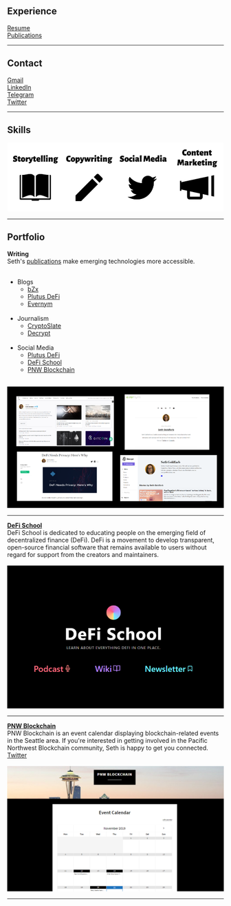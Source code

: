 ## Experience
[Resume](https://docs.google.com/document/d/1sNiGLyQzHfT1L1B6tK6n0QtXu6XuuLMMXQ3C-ON6q10/edit?usp=sharing)
<br>
[Publications](https://docs.google.com/spreadsheets/d/13bRyko9UmfNpYWu71-CijDEloMyfw2jTbXsmLbcHHW0/edit#gid=0)

---

## Contact
[Gmail](mailto:goldfarbas@gmail.com)
<br>
[LinkedIn](https://www.linkedin.com/in/asethgoldfarb/)
<br>
[Telegram](https://t.me/sethgoldfarb)
<br>
[Twitter](https://twitter.com/GoldenChaosGod)

---

## Skills
<img src="images/Storytelling (2).png?raw=true"/>

---

## Portfolio 

__Writing__
<br>
Seth's [publications](https://docs.google.com/spreadsheets/d/13bRyko9UmfNpYWu71-CijDEloMyfw2jTbXsmLbcHHW0/edit#gid=0) make emerging technologies more accessible.
<br><br>
* Blogs
  * [bZx](https://bzx.network/blog/)
  * [Plutus DeFi](https://medium.com/plutusdefi)
  * [Evernym](http://evernym.com/blog)
  <br><br>
* Journalism
  * [CryptoSlate](https://cryptoslate.com/author/seth-goldfarb/)
  * [Decrypt](https://decrypt.co/author/sethgoldfarb)
<br><br>
* Social Media
  * [Plutus DeFi](https://twitter.com/plutusdefi)
  * [DeFi School](https://twitter.com/defi_school)
  * [PNW Blockchain](https://twitter.com/pnwblockchain)
<br><br>
<img src="images/portfolio.png?raw=true"/>

---
__[DeFi School](https://defi.school/)__
<br>
DeFi School is dedicated to educating people on the emerging field of decentralized finance (DeFi). DeFi is a movement to develop transparent, open-source financial software that remains available to users without regard for support from the creators and maintainers.
<br><br>
<img src="images/defisc.png?raw=true"/>

---
__[PNW Blockchain](https://www.pnwblockchain.com/)__
<br>
PNW Blockchain is an event calendar displaying blockchain-related events in the Seattle area. If you're interested in getting involved in the Pacific Northwest Blockchain community, Seth is happy to get you connected. [Twitter](https://twitter.com/pnwblockchain)
<br><br>
<img src="images/pnwb.png?raw=true"/>

---
